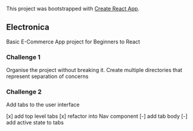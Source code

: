 This project was bootstrapped with [Create React App](https://github.com/facebookincubator/create-react-app).

## Electronica

Basic E-Commerce App project for Beginners to React

### Challenge 1

Organise the project without breaking it.
Create multiple directories that represent separation of concerns

### Challenge 2

Add tabs to the user interface

[x] add top level tabs
[x] refactor into Nav component
[-] add tab body
[-] add active state to tabs